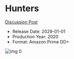 # Hunters

[Discussion Post](https://www.avsforum.com/threads/bass-eq-for-filtered-movies.2995212/post-59284010)

* Release Date: 2029-01-01
* Production Year: 2020
* Format: Amazon Prime DD+

![img 0](https://i.imgur.com/IYSjtzx.jpg)

